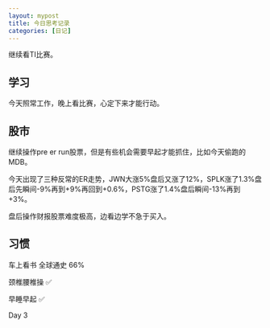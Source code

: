 ```yaml
---
layout: mypost
title: 今日思考记录
categories: [日记]
---
```


继续看TI比赛。

## 学习

今天照常工作，晚上看比赛，心定下来才能行动。

## 股市

继续操作pre er run股票，但是有些机会需要早起才能抓住，比如今天偷跑的MDB。

今天出现了三种反常的ER走势，JWN大涨5%盘后又涨了12%，SPLK涨了1.3%盘后先瞬间-9%再到+9%再回到+0.6%，PSTG涨了1.4%盘后瞬间-13%再到+3%。

盘后操作财报股票难度极高，边看边学不急于买入。

## 习惯
车上看书 全球通史 66%

颈椎腰椎操 ✅

早睡早起 ✅

Day 3